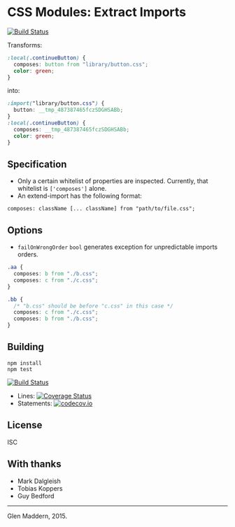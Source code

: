 # CSS Modules: Extract Imports

[![Build Status](https://travis-ci.org/css-modules/postcss-modules-extract-imports.svg?branch=master)](https://travis-ci.org/css-modules/postcss-modules-extract-imports)

Transforms:

```css
:local(.continueButton) {
  composes: button from "library/button.css";
  color: green;
}
```

into:

```css
:import("library/button.css") {
  button: __tmp_487387465fczSDGHSABb;
}
:local(.continueButton) {
  composes: __tmp_487387465fczSDGHSABb;
  color: green;
}
```

## Specification

- Only a certain whitelist of properties are inspected. Currently, that whitelist is `['composes']` alone.
- An extend-import has the following format:

```
composes: className [... className] from "path/to/file.css";
```

## Options

- `failOnWrongOrder` `bool` generates exception for unpredictable imports orders.

```css
.aa {
  composes: b from "./b.css";
  composes: c from "./c.css";
}

.bb {
  /* "b.css" should be before "c.css" in this case */
  composes: c from "./c.css";
  composes: b from "./b.css";
}
```

## Building

```
npm install
npm test
```

[![Build Status](https://travis-ci.org/css-modules/postcss-modules-extract-imports.svg?branch=master)](https://travis-ci.org/css-modules/postcss-modules-extract-imports)

- Lines: [![Coverage Status](https://coveralls.io/repos/css-modules/postcss-modules-extract-imports/badge.svg?branch=master)](https://coveralls.io/r/css-modules/postcss-modules-extract-imports?branch=master)
- Statements: [![codecov.io](http://codecov.io/github/css-modules/postcss-modules-extract-imports/coverage.svg?branch=master)](http://codecov.io/github/css-modules/postcss-modules-extract-imports?branch=master)

## License

ISC

## With thanks

- Mark Dalgleish
- Tobias Koppers
- Guy Bedford

---

Glen Maddern, 2015.
